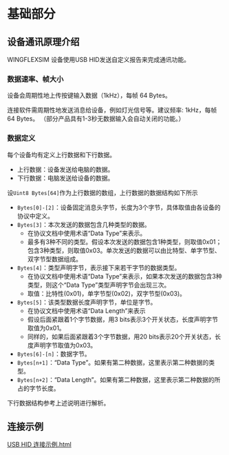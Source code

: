 # 基础部分

## 设备通讯原理介绍

WINGFLEXSIM 设备使用USB HID发送自定义报告来完成通讯功能。

### 数据速率、帧大小

设备会周期性地上传按键输入数据（1kHz），每帧 64 Bytes。

连接软件需周期性地发送消息给设备，例如灯光信号等。建议频率: 1kHz，每帧 64 Bytes。 （部分产品具有1-3秒无数据输入会自动关闭的功能。）

### 数据定义

每个设备均有定义上行数据和下行数据。

- 上行数据：设备发送给电脑的数据。
- 下行数据：电脑发送给设备的数据。

设`Uint8 Bytes[64]`作为上行数据的数组，上行数据的数据结构如下所示

- `Bytes[0]-[2]`：设备固定消息头字节，长度为3个字节，具体取值由各设备的协议中定义。
- `Bytes[3]`：本次发送的数据包含几种类型的数据。
  - 在协议文档中使用术语“Data Type”来表示。
  - 最多有3种不同的类型。假设本次发送的数据包含1种类型，则取值0x01；包含3种类型，则取值0x03。单次发送的数据可以由比特型、单字节型、双字节型数据组成。
- `Bytes[4]`：类型声明字节，表示接下来若干字节的数据类型。
  - 在协议文档中使用术语“Data Type”来表示，如果本次发送的数据包含3种类型，则这个“Data Type”类型声明字节会出现三次。
  - 取值：比特性(0x01)，单字节型(0x02)，双字节型(0x03)。
- `Bytes[5]`：该类型数据长度声明字节，单位是字节。
  - 在协议文档中使用术语“Data Length”来表示
  - 假设后面紧跟着1个字节数据，用3 bits表示3个开关状态，长度声明字节取值为0x01。
  - 同样的，如果后面紧跟着3个字节数据，用20 bits表示20个开关状态，长度声明字节取值为0x03。
- `Bytes[6]-[n]`：数据字节。
- `Bytes[n+1]`：“Data Type”。如果有第二种数据，这里表示第二种数据的类型。
- `Bytes[n+2]`：“Data Length”。如果有第二种数据，这里表示第二种数据的所占的字节长度。

下行数据结构参考上述说明进行解析。

## 连接示例

[USB HID 连接示例.html]()